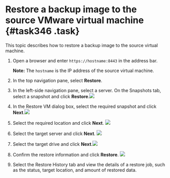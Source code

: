 # Restore a backup image to the source VMware virtual machine {#task346 .task}

This topic describes how to restore a backup image to the source virtual machine.

1.  Open a browser and enter `https://hostname:8443` in the address bar. 

    **Note:** The `hostname` is the IP address of the source virtual machine.

2.  In the top navigation pane, select **Restore**.
3.  In the left-side navigation pane, select a server. On the Snapshots tab, select a snapshot and click **Restore**.![](http://static-aliyun-doc.oss-cn-hangzhou.aliyuncs.com/assets/img/40357/156473168154217_en-US.png)


4.  In the Restore VM dialog box, select the required snapshot and click **Next**.![](http://static-aliyun-doc.oss-cn-hangzhou.aliyuncs.com/assets/img/40357/156473168154210_en-US.png)


5.  Select the required location and click **Next**. ![](http://static-aliyun-doc.oss-cn-hangzhou.aliyuncs.com/assets/img/40357/156473168254211_en-US.png)


6.  Select the target server and click **Next**. ![](http://static-aliyun-doc.oss-cn-hangzhou.aliyuncs.com/assets/img/40357/156473168254212_en-US.png)


7.  Select the target drive and click **Next**.![](http://static-aliyun-doc.oss-cn-hangzhou.aliyuncs.com/assets/img/40357/156473168254213_en-US.png)


8.  Confirm the restore information and click **Restore**. ![](http://static-aliyun-doc.oss-cn-hangzhou.aliyuncs.com/assets/img/40357/156473168254214_en-US.png)


9.  Select the Restore History tab and view the details of a restore job, such as the status, target location, and amount of restored data.

